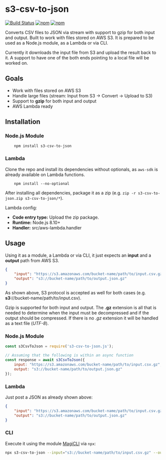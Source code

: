 # s3-csv-to-json

[![Build Status](https://api.travis-ci.org/DiegoZoracKy/s3-csv-to-json.svg)](https://travis-ci.org/DiegoZoracKy/s3-csv-to-json) [![npm](https://img.shields.io/npm/v/s3-csv-to-json.svg)]() [![npm](https://img.shields.io/npm/l/s3-csv-to-json.svg)]()

Converts CSV files to JSON via stream with support to gzip for both input and output. Built to work with files stored on AWS S3. It is prepared to be used as a Node.js module, as a Lambda or via CLI.

Currently it downloads the input file from S3 and upload the result back to it. A support to have one of the both ends pointing to a local file will be worked on.

## Goals

 * Work with files stored on AWS S3
 * Handle large files (stream: Input from S3 -> Convert -> Upload to S3)
 * Support to **gzip** for both input and output
 * AWS Lambda ready

## Installation

### Node.js Module
```
    npm install s3-csv-to-json
```

### Lambda

Clone the repo and install its dependencies without optionals, as `aws-sdk` is already available on Lambda functions.

```
    npm install --no-optional
```

After installing all dependencies, package it as a zip (e.g. `zip -r s3-csv-to-json.zip s3-csv-to-json/*`).

Lambda config:

 * **Code entry type:** Upload the zip package.
 * **Runtime:** Node.js 8.10+
 * **Handler:** src/aws-lambda.handler

## Usage

Using it as a module, a Lambda or via CLI, it just expects an **input** and a **output** path from AWS S3.

```json
{
    "input": "https://s3.amazonaws.com/bucket-name/path/to/input.csv.gz",
    "output": "s3://bucket-name/path/to/output.json.gz"
}
```

As shown above, S3 protocol is accepted as well for both cases (e.g. **s3:**//bucket-name/path/to/input.csv).

Gzip is supported for both input and output. The **.gz** extension is all that is needed to determine when the input must be decompressed and if the output should be compressed. If there is no *.gz* extension it will be handled as a text file (*UTF-8*).

### Node.js Module

```javascript
const s3CsvToJson = require('s3-csv-to-json.js');

// Assuming that the following is within an async function
const response = await s3CsvToJson({
    input: "https://s3.amazonaws.com/bucket-name/path/to/input.csv.gz",
    output: "s3://bucket-name/path/to/output.json.gz"
});
```

### Lambda

Just post a JSON as already shown above:
```json
{
    "input": "https://s3.amazonaws.com/bucket-name/path/to/input.csv.gz",
    "output": "s3://bucket-name/path/to/output.json.gz"
}
```

### CLI

Execute it using the module [MagiCLI](https://github.com/DiegoZoracKy/magicli) via `npx`:

```bash
npx s3-csv-to-json --input="s3://bucket-name/path/to/input.csv.gz" --output="s3://bucket-name/path/to/output.json.gz"
```